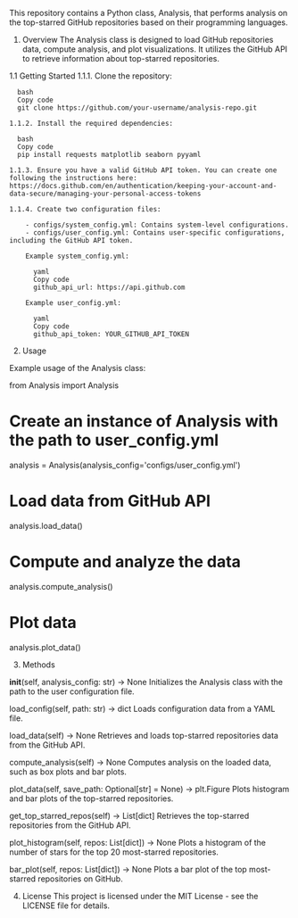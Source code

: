 This repository contains a Python class, Analysis, that performs analysis on the top-starred GitHub repositories based on their programming languages.

1. Overview
    The Analysis class is designed to load GitHub repositories data, compute analysis, and plot visualizations. It utilizes the GitHub API to retrieve information about top-starred repositories.

  1.1 Getting Started
    1.1.1. Clone the repository:

      bash
      Copy code
      git clone https://github.com/your-username/analysis-repo.git

    1.1.2. Install the required dependencies:

      bash
      Copy code
      pip install requests matplotlib seaborn pyyaml

    1.1.3. Ensure you have a valid GitHub API token. You can create one following the instructions here:
    https://docs.github.com/en/authentication/keeping-your-account-and-data-secure/managing-your-personal-access-tokens

    1.1.4. Create two configuration files:

        - configs/system_config.yml: Contains system-level configurations.
        - configs/user_config.yml: Contains user-specific configurations, including the GitHub API token.
        
        Example system_config.yml:

          yaml
          Copy code
          github_api_url: https://api.github.com

        Example user_config.yml:

          yaml
          Copy code
          github_api_token: YOUR_GITHUB_API_TOKEN

2. Usage

Example usage of the Analysis class:

  from Analysis import Analysis

  # Create an instance of Analysis with the path to user_config.yml
  analysis = Analysis(analysis_config='configs/user_config.yml')

  # Load data from GitHub API
  analysis.load_data()

  # Compute and analyze the data
  analysis.compute_analysis()

  # Plot data
  analysis.plot_data()

3. Methods

  __init__(self, analysis_config: str) -> None
  Initializes the Analysis class with the path to the user configuration file.

  load_config(self, path: str) -> dict
  Loads configuration data from a YAML file.

  load_data(self) -> None
  Retrieves and loads top-starred repositories data from the GitHub API.

  compute_analysis(self) -> None
  Computes analysis on the loaded data, such as box plots and bar plots.

  plot_data(self, save_path: Optional[str] = None) -> plt.Figure
  Plots histogram and bar plots of the top-starred repositories.

  get_top_starred_repos(self) -> List[dict]
  Retrieves the top-starred repositories from the GitHub API.

  plot_histogram(self, repos: List[dict]) -> None
  Plots a histogram of the number of stars for the top 20 most-starred repositories.

  bar_plot(self, repos: List[dict]) -> None
  Plots a bar plot of the top most-starred repositories on GitHub.

4. License
  This project is licensed under the MIT License - see the LICENSE file for details.